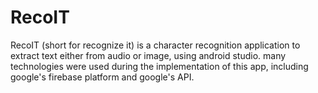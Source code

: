 # RecoIT
RecoIT (short for recognize it) is a character recognition application to extract text either from audio or image, using android studio.
many technologies were used during the implementation of this app, including google's firebase platform and google's API.
